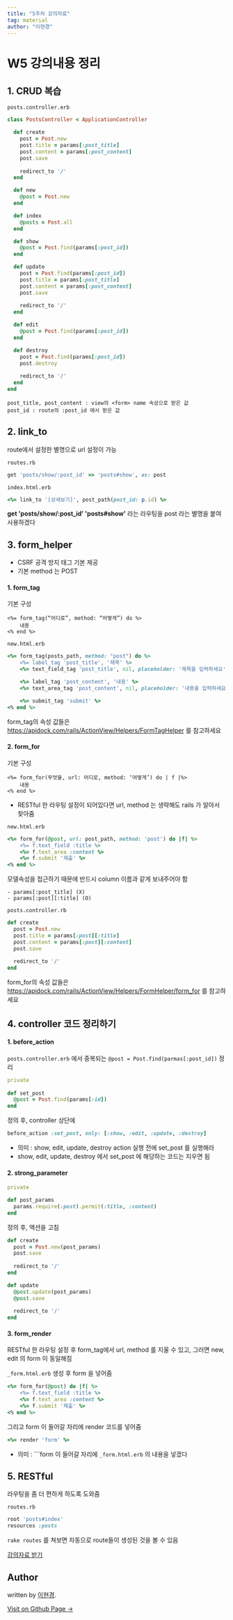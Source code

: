 ```yaml
---
title: "5주차 강의자료"
tag: material
author: "이현경"
---
```



# W5 강의내용 정리

## 1. CRUD 복습

``posts.controller.erb``

```ruby
class PostsController < ApplicationController

  def create
    post = Post.new
    post.title = params[:post_title]
    post.content = params[:post_content]
    post.save
    
    redirect_to '/'
  end

  def new
    @post = Post.new
  end

  def index
    @posts = Post.all
  end

  def show
    @post = Post.find(params[:post_id])
  end

  def update
    post = Post.find(params[:post_id])
    post.title = params[:post_title]
    post.content = params[:post_content]
    post.save
    
    redirect_to '/'
  end

  def edit
    @post = Post.find(params[:post_id])
  end

  def destroy
    post = Post.find(params[:post_id])
    post.destroy
    
    redirect_to '/'
  end
end
```

```
post_title, post_content : view의 <form> name 속성으로 받은 값
post_id : route의 :post_id 에서 받은 값
```

## 2. link_to

route에서 설정한 별명으로 url 설정이 가능


``routes.rb``
```ruby
get 'posts/show/:post_id' => 'posts#show', as: post
```

``index.html.erb``

```ruby
<%= link_to '[상세보기]', post_path(post_id: p.id) %>
```

**get 'posts/show/:post_id' 'posts#show'** 라는 라우팅을 post 라는 별명을 붙여 사용하겠다

## 3. form_helper

- CSRF 공격 방지 태그 기본 제공
- 기본 method 는 POST

#### 1. form_tag

기본 구성
```
<%= form_tag(“어디로”, method: “어떻게”) do %>
	내용
<% end %>
```

``new.html.erb``
```ruby
<%= form_tag(posts_path, method: "post") do %>
    <%= label_tag 'post_title', '제목' %>
    <%= text_field_tag 'post_title', nil, placeholder: '제목을 입력하세요' %><br>

    <%= label_tag 'post_content', '내용' %>
    <%= text_area_tag 'post_content', nil, placeholder: '내용을 입력하세요' %>

    <%= submit_tag 'submit' %>
<% end %>
```

form_tag의 속성 값들은 
https://apidock.com/rails/ActionView/Helpers/FormTagHelper 를 참고하세요


#### 2. form_for

기본 구성
```
<%= form_for(무엇을, url: 어디로, method: ‘어떻게’) do | f |%>
	내용
<% end %>

```
- RESTful 한 라우팅 설정이 되어있다면 url, method 는 생략해도 rails 가 알아서 찾아줌

``new.html.erb``
```ruby
<%= form_for(@post, url: post_path, method: 'post') do |f| %>
    <%= f.text_field :title %>
    <%= f.text_area :content %>
    <%= f.submit '제출' %>    
<% end %>
```

모델속성을 접근하기 때문에 반드시 column 이름과 같게 보내주어야 함

```
- params[:post_title] (X)
- params[:post][:title] (O)
```

``posts.controller.rb``
```ruby
def create
  post = Post.new
  post.title = params[:post][:title]
  post.content = params[:post][:content]
  post.save
   
  redirect_to '/'
end

```

form_for의 속성 값들은 
https://apidock.com/rails/ActionView/Helpers/FormHelper/form_for 를 참고하세요

## 4. controller 코드 정리하기

#### 1. before_action

``posts.controller.erb`` 에서 중복되는 ``@post = Post.find(parmas[:post_id])`` 정리
```ruby
private
  
def set_post
  @post = Post.find(params[:id])
end
```
정의 후, controller 상단에

```ruby
before_action :set_post, only: [:show, :edit, :update, :destroy]
```

- 의미 : show, edit, update, destroy action 실행 전에 set_post 를 실행해라
- show, edit, update, destroy 에서 set_post 에 해당하는 코드는 지우면 됨

#### 2. strong_parameter

```ruby
private

def post_params
  params.require(:post).permit(:title, :content)
end

```
정의 후, 액션을 고침
```ruby
def create   
  post = Post.new(post_params)
  post.save
    
  redirect_to '/'
end

def update
  @post.update(post_params)
  @post.save
    
  redirect_to '/'
end
```

#### 3. form_render

RESTful 한 라우팅 설정 후 form_tag에서 url, method 를 지울 수 있고, 
그러면 new, edit 의 form 이 동일해짐

``_form.html.erb`` 생성 후 form 을 넣어줌
```ruby
<%= form_for(@post) do |f| %>
    <%= f.text_field :title %>
    <%= f.text_area :content %>
    <%= f.submit '제출' %>    
<% end %>
```
그리고 form 이 들어갈 자리에 render 코드를 넣어줌
```ruby
<%= render 'form' %>
```

- 의미 : ```form 이 들어갈 자리에 ``_form.html.erb`` 의 내용을 넣겠다

## 5. RESTful

라우팅을 좀 더 편하게 하도록 도와줌

``routes.rb``

```ruby
root 'posts#index'
resources :posts
```

``rake routes`` 를 쳐보면 자동으로 route들이 생성된 것을 볼 수 있음

[강의자료 받기](https://github.com/likelionkonkuk/w5_material)

## Author

written by [이현경](https://hyunkyung12.github.io).

<a href="https://hyunkyung12.github.io" target="_blank" class="btn btn-black"><i class="fa fa-github fa-lg"></i> Visit on Github Page &rarr;</a>